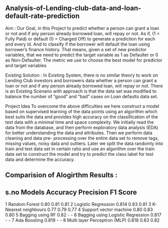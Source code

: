 ## Analysis-of-Lending-club-data-and-loan-default-rate-prediction
Aim :
Our Goal, in this Project to predict whether a person can grant a loan or not and if any person already borrowed loan, will repay or not. As if, (1 = Fully Paid) or default (0 = Charged Off) to generate a prediction for each and every id. 
And to classify if the borrower will default the loan using borrower’s finance history. That means, given a set of new predictor variables, that we need to predict the target variable as 1 as Defaulter or 
0 as Non-Defaulter. The metric we use to choose the best model for predictor and target variables 

Existing Solution :
In Existing System, there is no similar theory to work on Lending Club investors and borrowers data whether a person can grant a loan or not and if any person already borrowed loan, will repay or not. There is an Existing Scenario with approach is that the data set was modified to balance the number of “good” and “bad” cases on Loan defaults data set.

Project Idea 
To overcome the above difficulties we here construct a model based on supervised learning of the data points using an algorithm which best suits the data and provides high accuracy on the classification of the test data with a minimal time and space complexity. 
We initially read the data from the database, and then perform exploratory data analysis (EDA) for better understanding the data and attributes. Then we perform data cleaning and data pre- processing over the entire data set to remove tags, missing values, noisy data and outliers. Later we split the data randomly into train and test data set in certain ratio and use an algorithm over the train data set to construct the model and try to predict the class label for test data and determine the accuracy. 

## Comparision of Alogirthm Results : 
 
## s.no 	Models 	Accuracy 	Precision 	F1 Score 
1 	Random Forest 	0.80 	0.81 	0.81 
2 	Logistic Regression 	0.814 	0.83 	0.81 
3 	K-Nearest neighbours 	0.77 	0.79 	0.77 
4 	Support vector machine 	0.80 	0.83 	0.80 
5 	Bagging using RF 	0.82 	- 	- 
6 	Bagging using Logistic Regression	0.817 	- 	- 
7 	Ada Boosting 	0.819 	- 	- 
8 	Multi layer Perceptron (MLP) 	0.818 	0.83 	0.82 

